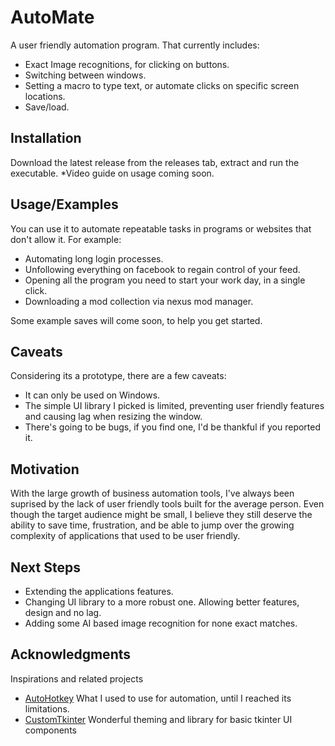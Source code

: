 
# AutoMate

A user friendly automation program. That currently includes:
* Exact Image recognitions, for clicking on buttons.
* Switching between windows.
* Setting a macro to type text, or automate clicks on specific screen locations.
* Save/load.

## Installation

Download the latest release from the releases tab, extract and run the executable.
*Video guide on usage coming soon.

## Usage/Examples

You can use it to automate repeatable tasks in programs or websites that don't allow it. For example:
* Automating long login processes.
* Unfollowing everything on facebook to regain control of your feed.
* Opening all the program you need to start your work day, in a single click.
* Downloading a mod collection via nexus mod manager.

Some example saves will come soon, to help you get started.

## Caveats

Considering its a prototype, there are a few caveats:
* It can only be used on Windows.
* The simple UI library I picked is limited, preventing user friendly features and causing lag when resizing the window.
* There's going to be bugs, if you find one, I'd be thankful if you reported it.

## Motivation

With the large growth of business automation tools, I've always  been suprised by the lack of user friendly tools built for the average person.
Even though the target audience might be small, I believe they still deserve the ability to save time, frustration, and be able to jump over the growing complexity of applications that used to be user friendly.

## Next Steps

* Extending the applications features.
* Changing UI library to a more robust one. Allowing better features, design and no lag.
* Adding some AI based image recognition for none exact matches.


## Acknowledgments

Inspirations and related projects

* [AutoHotkey](https://www.autohotkey.com/) What I used to use for automation, until I reached its limitations.
* [CustomTkinter](https://github.com/TomSchimansky/CustomTkinter) Wonderful theming and library for basic tkinter UI components